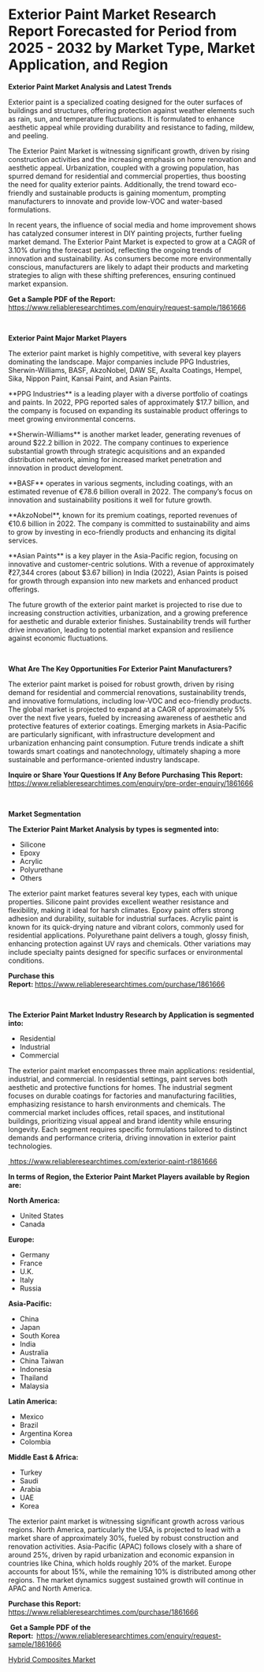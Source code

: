 <p><h1>Exterior Paint Market Research Report Forecasted for Period from 2025 -  2032 by Market Type, Market Application, and Region</h1></p><p><strong>Exterior Paint Market Analysis and Latest Trends</strong></p>
<p><p>Exterior paint is a specialized coating designed for the outer surfaces of buildings and structures, offering protection against weather elements such as rain, sun, and temperature fluctuations. It is formulated to enhance aesthetic appeal while providing durability and resistance to fading, mildew, and peeling.</p><p>The Exterior Paint Market is witnessing significant growth, driven by rising construction activities and the increasing emphasis on home renovation and aesthetic appeal. Urbanization, coupled with a growing population, has spurred demand for residential and commercial properties, thus boosting the need for quality exterior paints. Additionally, the trend toward eco-friendly and sustainable products is gaining momentum, prompting manufacturers to innovate and provide low-VOC and water-based formulations.</p><p>In recent years, the influence of social media and home improvement shows has catalyzed consumer interest in DIY painting projects, further fueling market demand. The Exterior Paint Market is expected to grow at a CAGR of 3.10% during the forecast period, reflecting the ongoing trends of innovation and sustainability. As consumers become more environmentally conscious, manufacturers are likely to adapt their products and marketing strategies to align with these shifting preferences, ensuring continued market expansion.</p></p>
<p><strong>Get a Sample PDF of the Report:&nbsp;</strong> <a href="https://www.reliableresearchtimes.com/enquiry/request-sample/1861666?utm_campaign=2006&utm_medium=2&utm_source=Github&utm_content=ia&utm_term=31032025&utm_id=exterior-paint">https://www.reliableresearchtimes.com/enquiry/request-sample/1861666</a></p>
<p>&nbsp;</p>
<p><strong>Exterior Paint Major Market Players</strong></p>
<p><p>The exterior paint market is highly competitive, with several key players dominating the landscape. Major companies include PPG Industries, Sherwin-Williams, BASF, AkzoNobel, DAW SE, Axalta Coatings, Hempel, Sika, Nippon Paint, Kansai Paint, and Asian Paints. </p><p>**PPG Industries** is a leading player with a diverse portfolio of coatings and paints. In 2022, PPG reported sales of approximately $17.7 billion, and the company is focused on expanding its sustainable product offerings to meet growing environmental concerns.</p><p>**Sherwin-Williams** is another market leader, generating revenues of around $22.2 billion in 2022. The company continues to experience substantial growth through strategic acquisitions and an expanded distribution network, aiming for increased market penetration and innovation in product development.</p><p>**BASF** operates in various segments, including coatings, with an estimated revenue of €78.6 billion overall in 2022. The company’s focus on innovation and sustainability positions it well for future growth.</p><p>**AkzoNobel**, known for its premium coatings, reported revenues of €10.6 billion in 2022. The company is committed to sustainability and aims to grow by investing in eco-friendly products and enhancing its digital services.</p><p>**Asian Paints** is a key player in the Asia-Pacific region, focusing on innovative and customer-centric solutions. With a revenue of approximately ₹27,344 crores (about $3.67 billion) in India (2022), Asian Paints is poised for growth through expansion into new markets and enhanced product offerings.</p><p>The future growth of the exterior paint market is projected to rise due to increasing construction activities, urbanization, and a growing preference for aesthetic and durable exterior finishes. Sustainability trends will further drive innovation, leading to potential market expansion and resilience against economic fluctuations.</p></p>
<p>&nbsp;</p>
<p><strong>What Are The Key Opportunities For Exterior Paint Manufacturers?</strong></p>
<p><p>The exterior paint market is poised for robust growth, driven by rising demand for residential and commercial renovations, sustainability trends, and innovative formulations, including low-VOC and eco-friendly products. The global market is projected to expand at a CAGR of approximately 5% over the next five years, fueled by increasing awareness of aesthetic and protective features of exterior coatings. Emerging markets in Asia-Pacific are particularly significant, with infrastructure development and urbanization enhancing paint consumption. Future trends indicate a shift towards smart coatings and nanotechnology, ultimately shaping a more sustainable and performance-oriented industry landscape.</p></p>
<p><strong>Inquire or Share Your Questions If Any Before Purchasing This Report:</strong> <a href="https://www.reliableresearchtimes.com/enquiry/pre-order-enquiry/1861666?utm_campaign=2006&utm_medium=2&utm_source=Github&utm_content=ia&utm_term=31032025&utm_id=exterior-paint">https://www.reliableresearchtimes.com/enquiry/pre-order-enquiry/1861666</a></p>
<p>&nbsp;</p>
<p><strong>Market Segmentation</strong></p>
<p><strong>The Exterior Paint Market Analysis by types is segmented into:</strong></p>
<p><ul><li>Silicone</li><li>Epoxy</li><li>Acrylic</li><li>Polyurethane</li><li>Others</li></ul></p>
<p><p>The exterior paint market features several key types, each with unique properties. Silicone paint provides excellent weather resistance and flexibility, making it ideal for harsh climates. Epoxy paint offers strong adhesion and durability, suitable for industrial surfaces. Acrylic paint is known for its quick-drying nature and vibrant colors, commonly used for residential applications. Polyurethane paint delivers a tough, glossy finish, enhancing protection against UV rays and chemicals. Other variations may include specialty paints designed for specific surfaces or environmental conditions.</p></p>
<p><strong>Purchase this Report:&nbsp;</strong><a href="https://www.reliableresearchtimes.com/purchase/1861666?utm_campaign=2006&utm_medium=2&utm_source=Github&utm_content=ia&utm_term=31032025&utm_id=exterior-paint">https://www.reliableresearchtimes.com/purchase/1861666</a></p>
<p>&nbsp;</p>
<p><strong>The Exterior Paint Market Industry Research by Application is segmented into:</strong></p>
<p><ul><li>Residential</li><li>Industrial</li><li>Commercial</li></ul></p>
<p><p>The exterior paint market encompasses three main applications: residential, industrial, and commercial. In residential settings, paint serves both aesthetic and protective functions for homes. The industrial segment focuses on durable coatings for factories and manufacturing facilities, emphasizing resistance to harsh environments and chemicals. The commercial market includes offices, retail spaces, and institutional buildings, prioritizing visual appeal and brand identity while ensuring longevity. Each segment requires specific formulations tailored to distinct demands and performance criteria, driving innovation in exterior paint technologies.</p></p>
<p><a href="https://www.reliableresearchtimes.com/exterior-paint-r1861666?utm_campaign=2006&utm_medium=2&utm_source=Github&utm_content=ia&utm_term=31032025&utm_id=exterior-paint">&nbsp;https://www.reliableresearchtimes.com/exterior-paint-r1861666</a></p>
<p><strong>In terms of Region, the Exterior Paint Market Players available by Region are:</strong></p>
<p>
    <p> <strong> North America: </strong>
        <ul>
            <li>United States</li>
            <li>Canada</li>
        </ul>
        </p> 
    <p> <strong> Europe: </strong>
        <ul>
            <li>Germany</li>
            <li>France</li>
            <li>U.K.</li>
            <li>Italy</li>
            <li>Russia</li>
        </ul>
        </p> 
    <p> <strong> Asia-Pacific: </strong>
        <ul>
            <li>China</li>
            <li>Japan</li>
            <li>South Korea</li>
            <li>India</li>
            <li>Australia</li>
            <li>China Taiwan</li>
            <li>Indonesia</li>
            <li>Thailand</li>
            <li>Malaysia</li>
        </ul>
        </p> 
    <p> <strong> Latin America: </strong>
        <ul>
            <li>Mexico</li>
            <li>Brazil</li>
            <li>Argentina Korea</li>
            <li>Colombia</li>
        </ul>
        </p> 
    <p> <strong> Middle East & Africa: </strong>
        <ul>
            <li>Turkey</li>
            <li>Saudi</li>
            <li>Arabia</li>
            <li>UAE</li>
            <li>Korea</li>
        </ul>
    </p>
    </p>
<p><p>The exterior paint market is witnessing significant growth across various regions. North America, particularly the USA, is projected to lead with a market share of approximately 30%, fueled by robust construction and renovation activities. Asia-Pacific (APAC) follows closely with a share of around 25%, driven by rapid urbanization and economic expansion in countries like China, which holds roughly 20% of the market. Europe accounts for about 15%, while the remaining 10% is distributed among other regions. The market dynamics suggest sustained growth will continue in APAC and North America.</p></p>
<p><strong>Purchase this Report: </strong><a href="https://www.reliableresearchtimes.com/purchase/1861666?utm_campaign=2006&utm_medium=2&utm_source=Github&utm_content=ia&utm_term=31032025&utm_id=exterior-paint">https://www.reliableresearchtimes.com/purchase/1861666</a></p>
<p>&nbsp;<strong>Get a Sample PDF of the Report:&nbsp;&nbsp;</strong><a href="https://www.reliableresearchtimes.com/enquiry/request-sample/1861666?utm_campaign=2006&utm_medium=2&utm_source=Github&utm_content=ia&utm_term=31032025&utm_id=exterior-paint">https://www.reliableresearchtimes.com/enquiry/request-sample/1861666</a></p>
<p><strong></strong></p>
<p><p><a href="https://github.com/Krish2023na/Market-Research-Report-List-7/blob/main/hybrid-composites-market.md?utm_campaign=2006&utm_medium=2&utm_source=Github&utm_content=ia&utm_term=31032025&utm_id=exterior-paint">Hybrid Composites Market</a></p></p>
